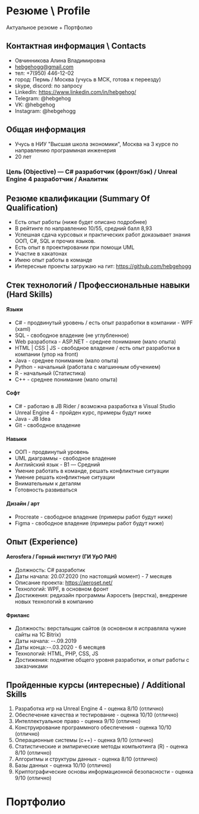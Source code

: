 # Резюме \ Profile
Актуальное резюме + Портфолио

## Контактная информация \ Contacts

- Овчинникова Алина Владимировна
- hebgehogg@gmail.com
- тел: +7(950) 446-12-02
- город: Пермь / Москва (учусь в МСК, готова к переезду)  
- skype, discord: по запросу
- LinkedIn: https://www.linkedin.com/in/hebgehog/
- Telegram: @hebgehog
- VK: @hebgehog
- Instagram: @hebgehogg

## Общая информация

- Учусь в НИУ "Высшая школа экономики", Москва на 3 курсе по направлению программная инженерия
- 20 лет
### Цель (Objective) — C# разработчик (фронт/бэк) / Unreal Engine 4 разработчик / Аналитик

## Резюме квалификации (Summary Of Qualification) 

* Есть опыт работы (ниже будет описано подробнее)
* В рейтинге по направлению 10/55, средний балл 8,93
* Успешная сдача курсовых и практических работ доказывает знания ООП, С#, SQL и прочих языков.
* Есть опыт в проектировании при помощи UML
* Участие в хакатонах 
* Имею опыт работы в команде
* Интересные проекты загружаю на гит: https://github.com/hebgehogg

## Стек технологий / Профессиональные навыки (Hard Skills)
#### Языки
* С# - продвинутый уровень / есть опыт разработки в компании - WPF (xaml)
* SQL - свободное владение (не углубленное)
* Web разработка - ASP.NET - среднее понимание  (мало опыта)
* HTML | CSS | JS - свободное владение / есть опыт разработки в компании (упор на front)
* Java - среднее понимание (мало опыта)
* Python - начальный (работала с магшинным обучением)
* R - начальный (Статистика)
* C++ - среднее понимание  (мало опыта)

#### Софт
* C# - работаю в JB Rider / возможна разработка в Visual Studio
* Unreal Engine 4 - пройден курс, примеры будут ниже
* Java - JB Idea
* Git - свободное владение 

#### Навыки
* ООП - продвинутый уровень
* UML диаграммы - свободное владение 
* Английский язык - B1 — Средний
* Умение работать в команде, решать конфликтные ситуации
* Умение решать конфликтные ситуации
* Внимательным к деталям
* Готовность развиваться

#### Дизайн / арт
* Procreate -  свободное владение (примеры работ будут ниже)
* Figma -  свободное владение (примеры работ будут ниже)


## Опыт (Experience)

#### Aerosfera / Горный институт (ГИ УрО РАН)
* Должность: С# разработик 
* Даты начала: 20.07.2020 (по настоящий момент) - 7 месяцев
* Описание проекта: https://aeroset.net/
* Технологий: WPF, в основном фронт
* Достижения: редизайн программы Аэросеть (верстка), внедрение новых технологий в компанию 

#### Фриланс
* Должность: верстальщик сайтов (в основном я исправляла чужие сайты на 1C Bitrix) 
* Даты начала: --.09.2019 
* Даты конца:--.03.2020 - 6 месяцев
* Технологий: HTML, PHP, CSS, JS
* Достижения: поднятие общего уровня разработки, и опыт работы с заказчиками

## Пройденные курсы (интересные) / Additional Skills

1. Разработка игр на Unreal Engine 4 - оценка 8/10 (отлично)
2. Обеспечение качества и тестирование - оценка 10/10 (отлично)
3. Интеллектуальное право - оценка 9/10 (отлично)
4. Конструирование программного обеспечения - оценка 10/10 (отлично)
5. Операционные системы (c++) - оценка 9/10 (отлично)
6. Статистические и эмпирические методы компьютинга (R) - оценка 8/10 (отлично)
7. Алгоритмы и структуры данных - оценка 8/10 (отлично)
8. Базы данных - оценка 10/10 (отлично)
9. Криптографические основы информационной безопасности - оценка 9/10 (отлично)

# Портфолио
